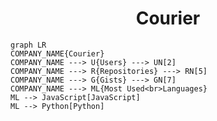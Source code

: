 <h1 align="center">Courier</h1>

```mermaid
graph LR
COMPANY_NAME{Courier}
COMPANY_NAME ---> U{Users} ---> UN[2]
COMPANY_NAME ---> R{Repositories} ---> RN[5]
COMPANY_NAME ---> G{Gists} ---> GN[7]
COMPANY_NAME ---> ML{Most Used<br>Languages}
ML --> JavaScript[JavaScript]
ML --> Python[Python]
```
